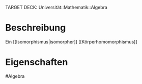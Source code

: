 TARGET DECK: Universität::Mathematik::Algebra

# Beschreibung
Ein [[Isomorphismus|isomorpher]] [[Körperhomomorphismus]]

# Eigenschaften


#Algebra 

[^1]: Gerkmann - Satz 13.3


